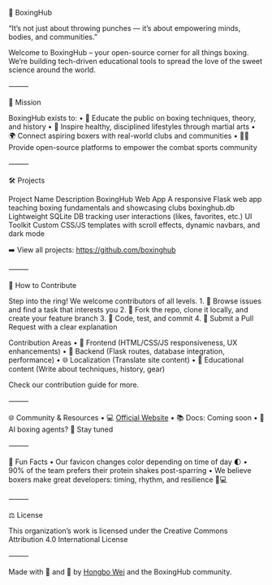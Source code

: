 🥊 BoxingHub

“It’s not just about throwing punches — it’s about empowering minds, bodies, and communities.”

Welcome to BoxingHub – your open-source corner for all things boxing. We’re building tech-driven educational tools to spread the love of the sweet science around the world.


⸻

🌟 Mission

BoxingHub exists to:
	•	🧠 Educate the public on boxing techniques, theory, and history
	•	💪 Inspire healthy, disciplined lifestyles through martial arts
	•	🌍 Connect aspiring boxers with real-world clubs and communities
	•	🧑‍💻 Provide open-source platforms to empower the combat sports community

⸻

🛠️ Projects

Project Name	Description
BoxingHub Web App	A responsive Flask web app teaching boxing fundamentals and showcasing clubs
boxinghub.db	Lightweight SQLite DB tracking user interactions (likes, favorites, etc.)
UI Toolkit	Custom CSS/JS templates with scroll effects, dynamic navbars, and dark mode

➡️ View all projects: https://github.com/boxinghub

⸻

🤝 How to Contribute

Step into the ring! We welcome contributors of all levels.
	1.	🧠 Browse issues and find a task that interests you
	2.	🍴 Fork the repo, clone it locally, and create your feature branch
	3.	🧪 Code, test, and commit
	4.	🥊 Submit a Pull Request with a clear explanation

Contribution Areas
	•	📱 Frontend (HTML/CSS/JS responsiveness, UX enhancements)
	•	🐍 Backend (Flask routes, database integration, performance)
	•	🌐 Localization (Translate site content)
	•	📖 Educational content (Write about techniques, history, gear)

Check our contribution guide for more.

⸻

🌐 Community & Resources
	•	💻 [Official Website](boxinghub.org)
	•	📚 Docs: Coming soon
	•	🧠 AI boxing agents? 👀 Stay tuned

⸻

🍿 Fun Facts
	•	Our favicon changes color depending on time of day 🌓
	•	90% of the team prefers their protein shakes post-sparring
	•	We believe boxers make great developers: timing, rhythm, and resilience 🥋💻

⸻

⚖️ License

This organization’s work is licensed under the
Creative Commons Attribution 4.0 International License


⸻

Made with 🧠 and 🥊 by [Hongbo Wei](https://github.com/hongbo-wei) and the BoxingHub community.
